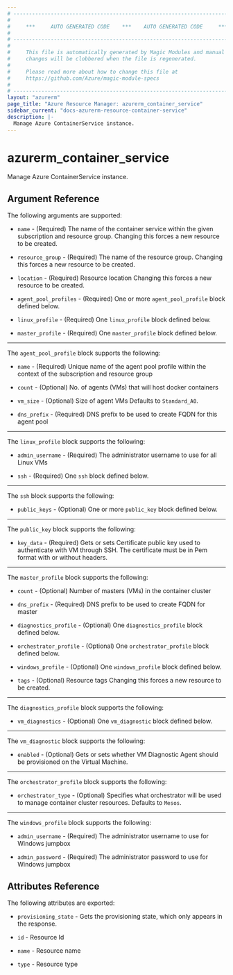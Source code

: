 ```yaml
---
# ----------------------------------------------------------------------------
#
#     ***     AUTO GENERATED CODE    ***    AUTO GENERATED CODE     ***
#
# ----------------------------------------------------------------------------
#
#     This file is automatically generated by Magic Modules and manual
#     changes will be clobbered when the file is regenerated.
#
#     Please read more about how to change this file at
#     https://github.com/Azure/magic-module-specs
#
# ----------------------------------------------------------------------------
layout: "azurerm"
page_title: "Azure Resource Manager: azurerm_container_service"
sidebar_current: "docs-azurerm-resource-container-service"
description: |-
  Manage Azure ContainerService instance.
---
```


# azurerm_container_service

Manage Azure ContainerService instance.


## Argument Reference

The following arguments are supported:

* `name` - (Required) The name of the container service within the given subscription and resource group. Changing this forces a new resource to be created.

* `resource_group` - (Required) The name of the resource group. Changing this forces a new resource to be created.

* `location` - (Required) Resource location Changing this forces a new resource to be created.

* `agent_pool_profiles` - (Required) One or more `agent_pool_profile` block defined below.

* `linux_profile` - (Required) One `linux_profile` block defined below.

* `master_profile` - (Required) One `master_profile` block defined below.

---

The `agent_pool_profile` block supports the following:

* `name` - (Required) Unique name of the agent pool profile within the context of the subscription and resource group

* `count` - (Optional) No. of agents (VMs) that will host docker containers

* `vm_size` - (Optional) Size of agent VMs Defaults to `Standard_A0`.

* `dns_prefix` - (Required) DNS prefix to be used to create FQDN for this agent pool

---

The `linux_profile` block supports the following:

* `admin_username` - (Required) The administrator username to use for all Linux VMs

* `ssh` - (Required) One `ssh` block defined below.


---

The `ssh` block supports the following:

* `public_keys` - (Optional) One or more `public_key` block defined below.


---

The `public_key` block supports the following:

* `key_data` - (Required) Gets or sets Certificate public key used to authenticate with VM through SSH. The certificate must be in Pem format with or without headers.

---

The `master_profile` block supports the following:

* `count` - (Optional) Number of masters (VMs) in the container cluster

* `dns_prefix` - (Required) DNS prefix to be used to create FQDN for master

* `diagnostics_profile` - (Optional) One `diagnostics_profile` block defined below.

* `orchestrator_profile` - (Optional) One `orchestrator_profile` block defined below.

* `windows_profile` - (Optional) One `windows_profile` block defined below.

* `tags` - (Optional) Resource tags Changing this forces a new resource to be created.

---

The `diagnostics_profile` block supports the following:

* `vm_diagnostics` - (Optional) One `vm_diagnostic` block defined below.


---

The `vm_diagnostic` block supports the following:

* `enabled` - (Optional) Gets or sets whether VM Diagnostic Agent should be provisioned on the Virtual Machine.

---

The `orchestrator_profile` block supports the following:

* `orchestrator_type` - (Optional) Specifies what orchestrator will be used to manage container cluster resources. Defaults to `Mesos`.

---

The `windows_profile` block supports the following:

* `admin_username` - (Required) The administrator username to use for Windows jumpbox

* `admin_password` - (Required) The administrator password to use for Windows jumpbox

## Attributes Reference

The following attributes are exported:

* `provisioning_state` - Gets the provisioning state, which only appears in the response.

* `id` - Resource Id

* `name` - Resource name

* `type` - Resource type
